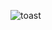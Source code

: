 
![toast](https://user-images.githubusercontent.com/25440421/28236309-e6aa473a-68f0-11e7-96cd-9cde94cdf376.png)
